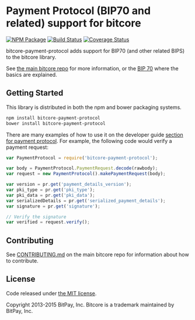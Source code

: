 Payment Protocol (BIP70 and related) support for bitcore
=======

[![NPM Package](https://img.shields.io/npm/v/bitcore-payment-protocol.svg?style=flat-square)](https://www.npmjs.org/package/bitcore-payment-protocol)
[![Build Status](https://img.shields.io/travis/bitpay/bitcore-payment-protocol.svg?branch=master&style=flat-square)](https://travis-ci.org/bitpay/bitcore-payment-protocol)
[![Coverage Status](https://img.shields.io/coveralls/bitpay/bitcore-payment-protocol.svg?style=flat-square)](https://coveralls.io/r/bitpay/bitcore-payment-protocol)

bitcore-payment-protocol adds support for BIP70 (and other related BIPS) to the bitcore library.

See [the main bitcore repo](https://github.com/bitpay/bitcore) for more information, or the [BIP 70](https://github.com/bitcoin/bips/blob/master/bip-0070.mediawiki) where the basics are explained.

## Getting Started

This library is distributed in both the npm and bower packaging systems.

```sh
npm install bitcore-payment-protocol
bower install bitcore-payment-protocol
```

There are many examples of how to use it on the developer guide [section for payment protocol](http://bitcore.io/guide/paymentprotocol.html). For example, the following code would verify a payment request:

```javascript
var PaymentProtocol = require('bitcore-payment-protocol');

var body = PaymentProtocol.PaymentRequest.decode(rawbody);
var request = new PaymentProtocol().makePaymentRequest(body);

var version = pr.get('payment_details_version');
var pki_type = pr.get('pki_type');
var pki_data = pr.get('pki_data');
var serializedDetails = pr.get('serialized_payment_details');
var signature = pr.get('signature');

// Verify the signature
var verified = request.verify();
```

## Contributing

See [CONTRIBUTING.md](https://github.com/bitpay/bitcore) on the main bitcore repo for information about how to contribute.

## License

Code released under [the MIT license](https://github.com/bitpay/bitcore/blob/master/LICENSE).

Copyright 2013-2015 BitPay, Inc. Bitcore is a trademark maintained by BitPay, Inc.
